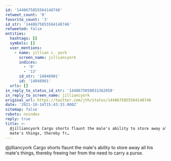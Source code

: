 ```yaml
---
id: '1448675855564148746'
retweet_count: '0'
favorite_count: '3'
id_str: '1448675855564148746'
retweeted: false
entities:
  hashtags: []
  symbols: []
  user_mentions:
    - name: jillian c. york
      screen_name: jilliancyork
      indices:
        - '0'
        - '13'
      id_str: '14048901'
      id: '14048901'
  urls: []
in_reply_to_status_id_str: '1448675050031362058'
in_reply_to_screen_name: jilliancyork
original_url: https://twitter.com/jth/status/1448675855564148746
date: '2021-10-14T15:43:33.000Z'
sitemap: false
robots: noindex
reply: true
title: >-
  @jilliancyork Cargo shorts flaunt the male's ability to store away all his
  mate's things, thereby fr…
---
```


@jilliancyork Cargo shorts flaunt the male's ability to store away all his mate's things, thereby freeing her from the need to carry a purse.